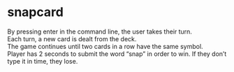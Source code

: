 # snapcard

By pressing enter in the command line, the user takes their turn.     
Each turn, a new card is dealt from the deck.       
The game continues until two cards in a row have the same symbol.      
Player has 2 seconds to submit the word “snap” in order to win. If they don’t type it in time, they lose.     
